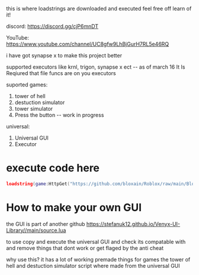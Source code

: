 this is where loadstrings are downloaded and executed feel free off learn of it!

discord: https://discord.gg/cjP6mnDT

YouTube: https://www.youtube.com/channel/UC8gfw9LhBjGurH7RL5e46RQ

i have got synapse x to make this project better

supported executors like krnl, trigon, synapse x ect -- as of march 16 It Is Reqiured that file funcs are on you executors

suported games:

1. tower of hell
2. destuction simulator
3. tower simulator
4. Press the button -- work in progress

universal:

1. Universal GUI
2. Executor

# execute code here

```lua
loadstring(game:HttpGet("https://github.com/bloxain/Roblox/raw/main/Bloxhub.Lua"))()
```
# How to make your own GUI


the GUI is part of another github https://stefanuk12.github.io/Venyx-UI-Library//main/source.lua

to use copy and execute the universal GUI and check its compatable with and remove things that dont work or get flaged by the anti cheat

why use this?
it has a lot of working premade things for games the tower of hell and destuction simulator script where made from the universal GUI

